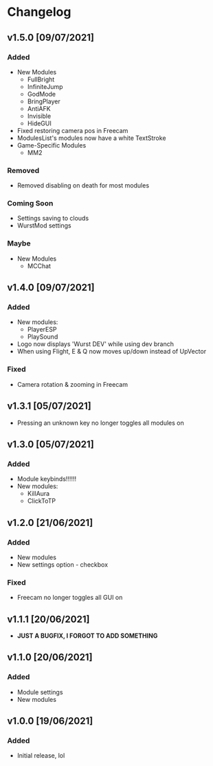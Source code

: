 # Changelog

## v1.5.0 [09/07/2021]
### Added
- New Modules
  * FullBright
  * InfiniteJump
  * GodMode
  * BringPlayer
  * AntiAFK
  * Invisible
  * HideGUI
- Fixed restoring camera pos in Freecam
- ModulesList's modules now have a white TextStroke
- Game-Specific Modules
  * MM2
### Removed
- Removed disabling on death for most modules
### Coming Soon
- Settings saving to clouds
- WurstMod settings
### Maybe
- New Modules
  * MCChat

## v1.4.0 [09/07/2021]
### Added
- New modules:
  * PlayerESP
  * PlaySound
- Logo now displays 'Wurst DEV' while using dev branch
- When using Flight, E & Q now moves up/down instead of UpVector
### Fixed
- Camera rotation & zooming in Freecam

## v1.3.1 [05/07/2021]
- Pressing an unknown key no longer toggles all modules on

## v1.3.0 [05/07/2021]
### Added
- Module keybinds!!!!!!
- New modules:
  * KillAura
  * ClickToTP

## v1.2.0 [21/06/2021]
### Added
- New modules
- New settings option - checkbox
### Fixed
- Freecam no longer toggles all GUI on

## v1.1.1 [20/06/2021]
- **JUST A BUGFIX, I FORGOT TO ADD SOMETHING**

## v1.1.0 [20/06/2021]
### Added
- Module settings
- New modules

## v1.0.0 [19/06/2021]
### Added
- Initial release, lol
